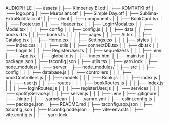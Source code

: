 AUDIOPHILE
│── assets
│   ├── Kimberley Bl.otf
│   ├── KOMTXTKI.ttf
│   ├── logo.png
│   ├── Muroslant.otf
│   ├── Simple Day.otf
│   ├── Sublima-ExtraBoldItalic.otf
│
├── client
│   ├── components
│   │   ├── BookCard.tsx
│   │   ├── Footer.tsx
│   │   ├── Header.tsx
│   │   ├── LoginModal.tsx
│   │   ├── Modal.tsx
│   │
│   ├── config
│   │   ├── config.js
│   │
│   ├── data
│   │   ├── books.d.ts
│   │   ├── books.ts
│   │
│   ├── pages
│   │   ├── Ai.tsx
│   │   ├── Catalog.tsx
│   │   ├── Home.tsx
│   │   ├── Settings.tsx
│   │
│   ├── styles
│   │   ├── index.css
│   │
│   ├── utils
│   │   ├── connectDB.tsx
│   │   ├── db.tsx
│   │   ├── Login.ts
│   │   ├── RegisterUser.ts
│   │   ├── sequelize.ts
│   │
│   ├── .env
│   ├── App.tsx
│   ├── global.d.ts
│   ├── index.html
│   ├── main.tsx
│   ├── package.json
│   ├── tsconfig.json
│   ├── utils.tsx
│   ├── yarn.lock
│   ├── node_modules/
│
├── server
│   ├── node_modules/
│   ├── src
│   │   ├── config
│   │   │   ├── database.js
│   │   ├── controllers
│   │   │   ├── bookControllers.js
│   │   ├── models
│   │   │   ├── Book.js
│   │   │   ├── index.js
│   │   │   ├── user.js
│   │   ├── routes
│   │   │   ├── bookRoutes.js
│   │   │   ├── index.js
│   │   │   ├── loginRoutes.js
│   │   │   ├── registerUser.js
│   │   ├── services
│   │   │   ├── spotifyService.js
│   │   ├── server.js
│   │
│   ├── .env
│   ├── .gitignore
│   ├── .hintrc
│   ├── .yarnclean
│   ├── .yarnrc.yml
│   ├── eslint.config.js
│   ├── package.json
│   ├── README.md
│   ├── tsconfig.app.json
│   ├── tsconfig.json
│   ├── tsconfig.node.json
│   ├── vite-env.d.ts
│   ├── vite.config.ts
│   ├── yarn.lock
